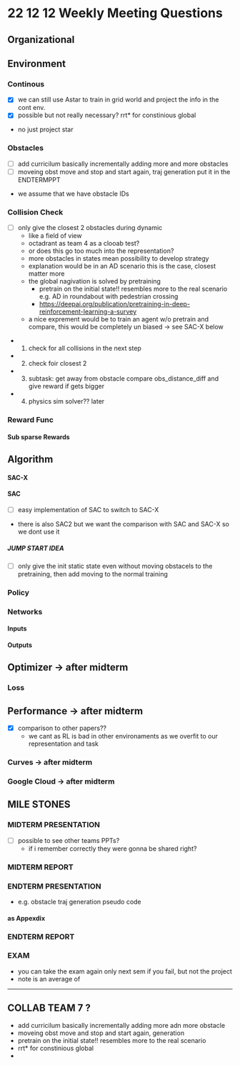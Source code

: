 # 22 12 12 Weekly Meeting Questions

## Organizational

## Environment
### Continous
- [X] we can still use Astar to train in grid world and project the info in the  cont env.
 - [X] possible but not really necessary? rrt* for constinious global
  - no just project star
### Obstacles
- [ ] add curricilum basically incrementally adding more and more obstacles
- [ ] moveing obst move and stop and start again, traj generation put it in the ENDTERMPPT
- we assume that we have obstacle IDs
### Collision Check
- [ ] only give the closest 2 obstacles during dynamic
  - like a field of view
  - octadrant as team 4 as a clooab test?
  - or does this go too much into the representation?
  - more obstacles in states mean possibility to develop strategy
  - explanation would be in an AD scenario this is the case, closest matter more
  - the global nagivation is solved by pretraining
    - pretrain on the initial state!! resembles more to the real scenario e.g. AD in roundabout with pedestrian crossing 
    - https://deepai.org/publication/pretraining-in-deep-reinforcement-learning-a-survey  
  - a nice exprement would be to train an agent w/o pretrain and compare, this would be completely un biased -> see SAC-X below

- 1. check for all collisions in the next step
- 2. check foir closest 2
- 3. subtask: get away from obstacle compare obs_distance_diff and give reward if gets bigger
- 4. physics sim solver?? later

### Reward Func
#### Sub sparse Rewards
  
## Algorithm
#### SAC-X

#### SAC
- [ ] easy implementation of SAC to switch to SAC-X
- there is also SAC2 but we want the comparison with SAC and SAC-X so we dont use it

##### JUMP START IDEA
- [ ] only give the init static state even without moving obstacels to the pretraining, then add moving to the normal training
### Policy
### Networks
#### Inputs

#### Outputs

## Optimizer -> **after midterm**
### Loss
## Performance -> **after midterm**
- [X] comparison to other papers?? 
    - we cant as RL is bad in other environaments as we overfit to our representation and task

### Curves -> **after midterm**


### Google Cloud -> **after midterm**


## MILE STONES



### MIDTERM PRESENTATION
- [ ] possible to see other teams PPTs?
  - if i remember correctly they were gonna be shared right?
### MIDTERM REPORT

### ENDTERM PRESENTATION
- e.g. obstacle traj generation pseudo code 
#### as Appexdix

### ENDTERM REPORT

### EXAM
- you can take the exam again only next sem if you fail, but not the project
- note is an average of 


----


## COLLAB TEAM 7 ?
- add curricilum basically incrementally adding more adn more obstacle
- moveing obst move and stop and start again, generation
- pretrain on the initial state!! resembles more to the real scenario
- rrt* for constinious global
-